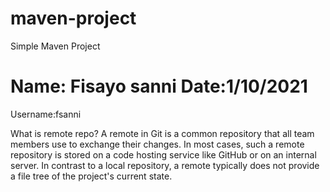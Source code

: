 # maven-project

Simple Maven Project

Name: Fisayo sanni
Date:1/10/2021
========================================
Username:fsanni


What is remote repo?
A remote in Git is a common repository that all team members use to exchange their changes. In most cases, such a remote repository is stored on a code hosting service like GitHub or on an internal server. In contrast to a local repository, a remote typically does not provide a file tree of the project's current state.


